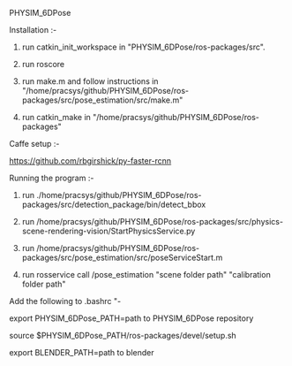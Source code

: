 PHYSIM_6DPose

Installation :-

1) run catkin_init_workspace in "PHYSIM_6DPose/ros-packages/src".

2) run roscore

3) run make.m and follow instructions in "/home/pracsys/github/PHYSIM_6DPose/ros-packages/src/pose_estimation/src/make.m"

4) run catkin_make in "/home/pracsys/github/PHYSIM_6DPose/ros-packages"

Caffe setup :-

https://github.com/rbgirshick/py-faster-rcnn

Running the program :-

1) run ./home/pracsys/github/PHYSIM_6DPose/ros-packages/src/detection_package/bin/detect_bbox

2) run /home/pracsys/github/PHYSIM_6DPose/ros-packages/src/physics-scene-rendering-vision/StartPhysicsService.py

3) run /home/pracsys/github/PHYSIM_6DPose/ros-packages/src/pose_estimation/src/poseServiceStart.m

4) run rosservice call /pose_estimation "scene folder path" "calibration folder path"

Add the following to .bashrc "-

export PHYSIM_6DPose_PATH=path to PHYSIM_6DPose repository

source $PHYSIM_6DPose_PATH/ros-packages/devel/setup.sh

export BLENDER_PATH=path to blender